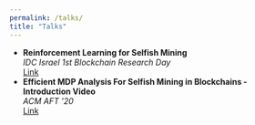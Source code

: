 ```yaml
---
permalink: /talks/
title: "Talks"
---
```


- **Reinforcement Learning for Selfish Mining**  
  *IDC Israel 1st Blockchain Research Day*  
  [Link](https://www.youtube.com/watch?v=he5yd0DZqDM&list=PLcIyXLwiPilWaf5mxLbKAv4LgHxJT8Rvj&index=8)
- **Efficient MDP Analysis For Selfish Mining in Blockchains - Introduction Video**  
  *ACM AFT '20*  
  [Link](https://www.youtube.com/watch?v=P8ESkfCHXZ4)
